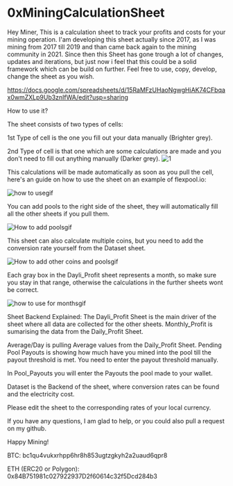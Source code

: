 # 0xMiningCalculationSheet
Hey Miner,
This is a calculation sheet to track your profits and costs for your mining operation. 
I'am developing this sheet actually since 2017, as I was mining from 2017 till 2019 and than came back again to the mining community in 2021. Since then this Sheet has gone trough a lot of changes, updates and iterations, but just now i feel that this could be a solid framework which can be build on further. 
Feel free to use, copy, develop, change the sheet as you wish.

https://docs.google.com/spreadsheets/d/15RaMFzUHaoNgwgHiAK74CFbqax0wmZXLp9Ub3znIfWA/edit?usp=sharing

How to use it?

The sheet consists of two types of cells: 

1st Type of cell is the one you fill out your data manually (Brighter grey). 

2nd Type of cell is that one which are some calculations are made and you don't need to fill out anything manually (Darker grey).
![1](https://user-images.githubusercontent.com/80412388/149536042-e0e5fa39-a9e8-44a0-91b1-06f9c7e65a51.png)



This calculations will be made automatically as soon as you pull the cell, here's an guide on how to use the sheet on an example of flexpool.io:

![how to usegif](https://user-images.githubusercontent.com/80412388/149536610-f5362a27-c896-4585-9d43-690db0669d50.gif)



You can add pools to the right side of the sheet, they will automatically fill all the other sheets if you pull them.

![How to add poolsgif](https://user-images.githubusercontent.com/80412388/149536956-c52a7a3b-7427-43da-b903-3168e8543932.gif)



This sheet can also calculate multiple coins, but you need to add the conversion rate yourself from the Dataset sheet.

![How to add other coins and poolsgif](https://user-images.githubusercontent.com/80412388/149537015-a2c75c5d-ef6a-4297-80a1-56c169eb2c86.gif)



Each gray box in the Dayli_Profit sheet represents a month, so make sure you stay in that range, otherwise the calculations in the further sheets wont be correct.

![how to use for monthsgif](https://user-images.githubusercontent.com/80412388/149537030-c300c49c-f502-4601-ba93-f604836f4a89.gif)



Sheet Backend Explained:
The Dayli_Profit Sheet is the main driver of the sheet where all data are collected for the other sheets. Monthly_Profit is sumarising the data from the Daily_Profit Sheet. 

Average/Day is pulling Average values from the Daily_Profit Sheet. 
Pending Pool Payouts is showing how much have you mined into the pool till the payout threshold is met. You need to enter the payout threshold manually.

In Pool_Payouts you will enter the Payouts the pool made to your wallet. 

Dataset is the Backend of the sheet, where conversion rates can be found and the electricity cost. 

Please edit the sheet to the corresponding rates of your local currency.

If you have any questions, I am glad to help, or you could also pull a request on my github.

Happy Mining!

BTC: bc1qu4vukxrhpp6hr8h853ugtzgkyh2a2uaud6qpr8

ETH (ERC20 or Polygon): 0x84B751981c027922937D2f60614c32f5Dcd284b3
